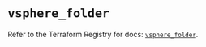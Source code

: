 # `vsphere_folder`

Refer to the Terraform Registry for docs: [`vsphere_folder`](https://registry.terraform.io/providers/hashicorp/vsphere/2.8.3/docs/resources/folder).
